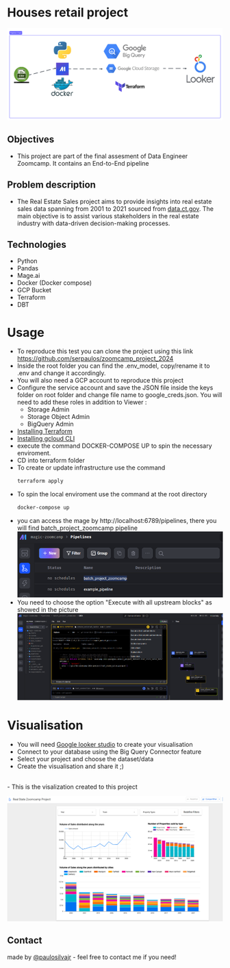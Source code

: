 # Houses retail project

![Pipeline](images/pipeline.png)<br>

## Objectives
- This project are part of the final assesment of Data Engineer Zoomcamp. It contains an End-to-End pipeline <br>

## Problem description
- The Real Estate Sales project aims to provide insights into real estate sales data spanning from 2001 to 2021 sourced from [data.ct.gov](https://data.ct.gov/). The main objective is to assist various stakeholders in the real estate industry with data-driven decision-making processes. 

## Technologies
- Python
- Pandas
- Mage.ai
- Docker (Docker compose)
- GCP Bucket
- Terraform
- DBT

# Usage
- To reproduce this test you can clone the project using this link https://github.com/serpaulos/zoomcamp_project_2024
- Inside the root folder you can find the .env_model, copy/rename it to .env and change it accordingly.
- You will also need a GCP account to reproduce this project
- Configure the service account and save the JSON file inside the keys folder on root folder and change file name to google_creds.json. You will need to add these roles in addition to Viewer :  
  - Storage Admin
  - Storage Object Admin 
  - BigQuery Admin
- [Installing Terraform](https://developer.hashicorp.com/terraform/tutorials/aws-get-started/install-cli)
- [Installing gcloud CLI](]https://cloud.google.com/sdk/docs/install)
- execute the command DOCKER-COMPOSE UP to spin the necessary enviroment.
- CD into terraform folder
- To create or update infrastructure use the command 
  ```bash
  terraform apply
  ```
- To spin the local enviroment use the command at the root directory
  ```bash
  docker-compose up
  ```
- you can access the mage by http://localhost:6789/pipelines, there you will find batch_project_zoomcamp pipeline <br>
![Pipeline](images/mage_pipeline.png)<br>
- You need to choose the option "Execute with all upstream blocks" as showed in the picture
![Pipeline](images/pipeline_execution.png)

# Visualisation
- You will need [Google looker studio](https://lookerstudio.google.com/) to create your visualisation
- Connect to your database using the Big Query Connector feature
- Select your project and choose the dataset/data
- Create the  visualisation and share it ;)
<br>
- This is the visalization created to this project <br>

![Pipeline](images/dashboard.png)

## Contact
made by [@paulosilvajr](https://www.linkedin.com/in/paulosilvajr/) - feel free to contact me if you need!
